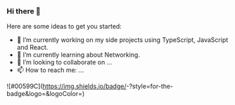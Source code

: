### Hi there 👋

Here are some ideas to get you started:

- 🔭 I’m currently working on my side projects using TypeScript, JavaScript and React.
- 🌱 I’m currently learning about Networking.
- 👯 I’m looking to collaborate on ...
- 📫 How to reach me: ...

![#00599C](https://img.shields.io/badge/<Badge Text>-<Background Color>?style=for-the-badge&logo=<Icon Name>&logoColor=<Logo Color>)
